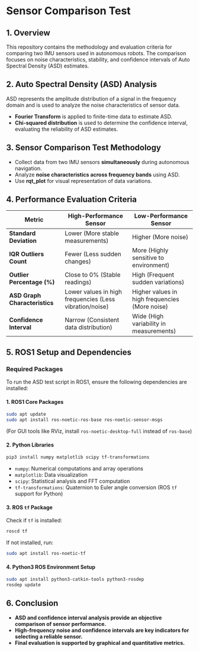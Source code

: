 # Sensor Comparison Test

## 1. Overview
This repository contains the methodology and evaluation criteria for comparing two IMU sensors used in autonomous robots. The comparison focuses on noise characteristics, stability, and confidence intervals of Auto Spectral Density (ASD) estimates.

## 2. Auto Spectral Density (ASD) Analysis
ASD represents the amplitude distribution of a signal in the frequency domain and is used to analyze the noise characteristics of sensor data.

- **Fourier Transform** is applied to finite-time data to estimate ASD.
- **Chi-squared distribution** is used to determine the confidence interval, evaluating the reliability of ASD estimates.

## 3. Sensor Comparison Test Methodology
- Collect data from two IMU sensors **simultaneously** during autonomous navigation.
- Analyze **noise characteristics across frequency bands** using ASD.
- Use **rqt_plot** for visual representation of data variations.

## 4. Performance Evaluation Criteria

| **Metric** | **High-Performance Sensor** | **Low-Performance Sensor** |
| --- | --- | --- |
| **Standard Deviation** | Lower (More stable measurements) | Higher (More noise) |
| **IQR Outliers Count** | Fewer (Less sudden changes) | More (Highly sensitive to environment) |
| **Outlier Percentage (%)** | Close to 0% (Stable readings) | High (Frequent sudden variations) |
| **ASD Graph Characteristics** | Lower values in high frequencies (Less vibration/noise) | Higher values in high frequencies (More noise) |
| **Confidence Interval** | Narrow (Consistent data distribution) | Wide (High variability in measurements) |

## 5. ROS1 Setup and Dependencies

### Required Packages
To run the ASD test script in ROS1, ensure the following dependencies are installed:

#### 1. **ROS1 Core Packages**
```bash
sudo apt update
sudo apt install ros-noetic-ros-base ros-noetic-sensor-msgs
```
(For GUI tools like RViz, install `ros-noetic-desktop-full` instead of `ros-base`)

#### 2. **Python Libraries**
```bash
pip3 install numpy matplotlib scipy tf-transformations
```
- `numpy`: Numerical computations and array operations
- `matplotlib`: Data visualization
- `scipy`: Statistical analysis and FFT computation
- `tf-transformations`: Quaternion to Euler angle conversion (ROS `tf` support for Python)

#### 3. **ROS `tf` Package**
Check if `tf` is installed:
```bash
roscd tf
```
If not installed, run:
```bash
sudo apt install ros-noetic-tf
```

#### 4. **Python3 ROS Environment Setup**
```bash
sudo apt install python3-catkin-tools python3-rosdep
rosdep update
```

## 6. Conclusion
- **ASD and confidence interval analysis provide an objective comparison of sensor performance.**
- **High-frequency noise and confidence intervals are key indicators for selecting a reliable sensor.**
- **Final evaluation is supported by graphical and quantitative metrics.**

